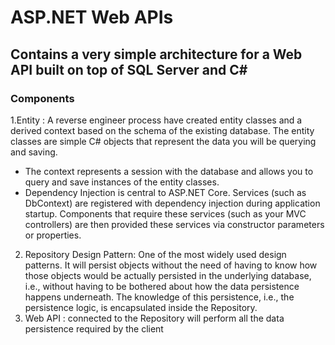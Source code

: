 # ASP.NET Web APIs
## Contains a very simple architecture for a Web API built on top of SQL Server and C#
### Components
1.Entity : A reverse engineer process have created entity classes and a derived context based on the schema of the existing database. The entity classes are simple C# objects that represent the data you will be querying and saving.
 - The context represents a session with the database and allows you to query and save instances of the entity classes.
 - Dependency Injection is central to ASP.NET Core. Services (such as DbContext) are registered with dependency injection during application startup. Components that require these services (such as your MVC controllers) are then provided these services via constructor parameters or properties.
2. Repository Design Pattern: One of the most widely used design patterns. It will persist objects without the need of having to know how those objects would be actually persisted in the underlying database, i.e., without having to be bothered about how the data persistence happens underneath. The knowledge of this persistence, i.e., the persistence logic, is encapsulated inside the Repository.
3. Web API : connected to the Repository will perform all the data persistence required by the client
